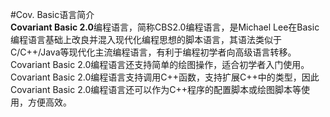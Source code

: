 #Cov. Basic语言简介  
**Covariant Basic 2.0**编程语言，简称CBS2.0编程语言，是Michael Lee在Basic编程语言基础上改良并混入现代化编程思想的脚本语言，其语法类似于C/C++/Java等现代化主流编程语言，有利于编程初学者向高级语言转移。Covariant Basic 2.0编程语言还支持简单的绘图操作，适合初学者入门使用。Covariant Basic 2.0编程语言支持调用C++函数，支持扩展C++中的类型，因此Covariant Basic 2.0编程语言还可以作为C++程序的配置脚本或绘图脚本等使用，方便高效。
